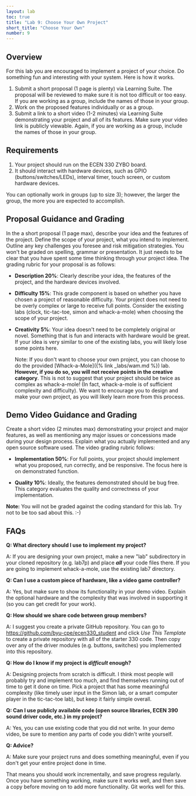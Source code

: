 ```yaml
---
layout: lab
toc: true
title: "Lab 9: Choose Your Own Project"
short_title: "Choose Your Own"
number: 9
---
```


## Overview

For this lab you are encouraged to implement a project of your choice. Do something fun and interesting with your system. Here is how it works.

1. Submit a short proposal (1 page is plenty) via Learning Suite. The proposal will be reviewed to make sure it is not too difficult or too easy. If you are working as a group, include the names of those in your group.
1. Work on the proposed features individually or as a group.
1. Submit a link to a short video (1-2 minutes) via Learning Suite demonstrating your project and all of its features. Make sure your video link is publicly viewable. Again, if you are working as a group, include the names of those in your group.

## Requirements

1. Your project should run on the ECEN 330 ZYBO board.
1. It should interact with hardware devices, such as GPIO (buttons/switches/LEDs), interval timer, touch screen, or custom hardware devices.

You can optionally work in groups (up to size 3); however, the larger the group, the more you are expected to accomplish.

## Proposal Guidance and Grading

In the a short proposal (1 page max), describe your idea and the features of the project. Define the scope of your project, what you intend to implement. Outline any key challenges you foresee and risk mitigation strategies. You won't be graded on spelling, grammar or presentation. It just needs to be clear that you have spent some time thinking through your project idea. The grading rubric for your proposal is as follows:

* **Description 20%**: Clearly describe your idea, the features of the project, and the hardware devices involved.

* **Difficulty 15%**: This grade component is based on whether you have chosen a project of reasonable difficulty. Your project does not need to be overly complex or large to receive full points. Consider the existing labs (clock, tic-tac-toe, simon and whack-a-mole) when choosing the scope of your project.

* **Creativity 5%**: Your idea doesn't need to be completely original or novel. Something that is fun and interacts with hardware would be great. If your idea is very similar to one of the existing labs, you will likely lose some points here.

  Note: If you don't want to choose your own project, you can choose to do the provided [Whack-a-Mole]({% link _labs/wam.md %}) lab. **However, if you do so, you will not receive points in the creative category**. This is not to suggest that your project should be twice as complex as whack-a-mole! (In fact, whack-a-mole is of sufficient complexity and difficulty). We want to encourage you to design and make your own project, as you will likely learn more from this process.

## Demo Video Guidance and Grading

Create a short video (2 minutes max) demonstrating your project and major features, as well as mentioning any major issues or concessions made during your design process. Explain what you actually implemented and any open source software used. The video grading rubric follows:

* **Implementation 50%**: For full points, your project should implement what you proposed, run correctly, and be responsive. The focus here is on demonstrated function.

* **Quality 10%**: Ideally, the features demonstrated should be bug free. This category evaluates the quality and correctness of your implementation.

**Note:** You will not be graded against the coding standard for this lab. Try not to be too sad about this. :-)

## FAQs

**Q: What directory should I use to implement my project?**

A: If you are designing your own project, make a new "lab" subdirectory in your cloned repository (e.g. lab7p) and place **_all_** your code files there. If you are going to implement whack-a-mole, use the existing lab7 directory.

**Q: Can I use a custom piece of hardware, like a video game controller?**

A: Yes, but make sure to show its functionality in your demo video. Explain the optional hardware and the complexity that was involved in supporting it (so you can get credit for your work).

**Q: How should we share code between group members?**

A: I suggest you create a private GitHub repository. You can go to <https://github.com/byu-cpe/ecen330_student> and click *Use This Template* to create a private repository with all of the starter 330 code. Then copy over any of the driver modules (e.g. buttons, switches) you implemented into this repository.

**Q: How do I know if my project is *difficult* enough?**

A: Designing projects from scratch is difficult. I think most people will probably try and implement too much, and find themselves running out of time to get it done on time. Pick a project that has some meaningful complexity (like timely user input in the Simon lab, or a smart computer player in the tic-tac-toe lab), but keep it fairly simple overall.

**Q: Can I use publicly available code (open source libraries, ECEN 390 sound driver code, etc.) in my project?**

A: Yes, you can use existing code that you did not write. In your demo video, be sure to mention any parts of code you didn't write yourself.

**Q: Advice?**

A: Make sure your project runs and does something meaningful, even if you don't get your entire project done in time.

That means you should work incrementally, and save progress regularly. Once you have something working, make sure it works well, and then save a copy before moving on to add more functionality. Git works well for this.
